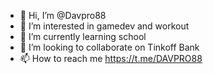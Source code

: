 - 👋 Hi, I’m @Davpro88
- 👀 I’m interested in gamedev and workout
- 🌱 I’m currently learning school
- 💞️ I’m looking to collaborate on Tinkoff Bank
- 📫 How to reach me https://t.me/DAVPRO88

<!---
Davpro88/Davpro88 is a ✨ special ✨ repository because its `README.md` (this file) appears on your GitHub profile.
You can click the Preview link to take a look at your changes.
--->
